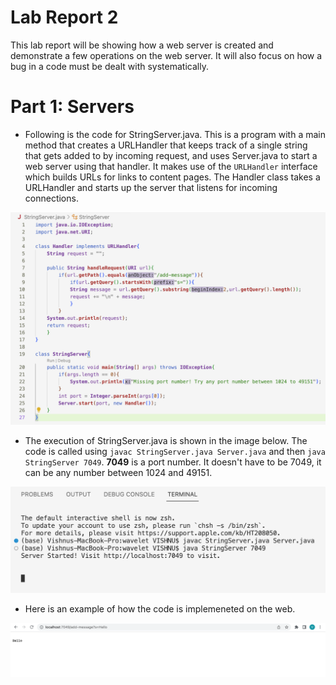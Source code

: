 # Lab Report 2

This lab report will be showing how a web server is created and demonstrate a few operations on the web server. It will also focus on how a bug in a code must be dealt with systematically. 

# Part 1: Servers
  * Following is the code for StringServer.java. This is a program with a main method that creates a URLHandler that keeps track of a single string that gets added to by incoming request, and uses Server.java to start a web server using that handler. It makes use of the `URLHandler` interface which builds URLs for links to content pages. The Handler class takes a URLHandler and starts up the server that listens for incoming connections.

![Image](ss1_lab2.png)

  * The execution of StringServer.java is shown in the image below. The code is called using `javac StringServer.java Server.java` and then `java StringServer 7049`. **7049** is a port number. It doesn't have to be 7049, it can be any number between 1024 and 49151.

![Image](ss2_lab2.png)

  * Here is an example of how the code is implemeneted on the web.

![Image](ss4_lab2.png)

